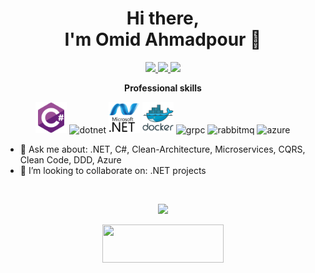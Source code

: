 <h1 align="center">Hi there, </br> I'm Omid Ahmadpour 👋 </h1>

<p align="center">
 <a href="https://www.linkedin.com/in/omid-ahmadpour/" target="_blank">
  <img src="https://img.icons8.com/fluent/48/000000/linkedin.png" />
 </a>
 <a href="https://www.youtube.com/@programmingwithomid" target="_blank">
  <img src="https://icons8.com/icon/19318/youtube"/>
 </a>
 <a href="https://github.com/omid-ahmadpour" target="_blank">
  <img src="https://img.icons8.com/fluent/48/000000/github.png" />
 </a>
</p>

<p align="center"> 
 <strong>
  Professional skills
  </strong>
</p>

<p align="center"> 
  <img src="https://raw.githubusercontent.com/devicons/devicon/master/icons/csharp/csharp-original.svg" alt="csharp" width="50" height="50" margin:4px />
 <img src="https://upload.wikimedia.org/wikipedia/commons/e/ee/.NET_Core_Logo.svg" alt="dotnet" width="50" height="50" margin:4px />
  <img src="https://raw.githubusercontent.com/devicons/devicon/master/icons/dot-net/dot-net-original-wordmark.svg" alt="dotnet" width="50" height="50" margin:4px />
  <img src="https://raw.githubusercontent.com/devicons/devicon/master/icons/docker/docker-original-wordmark.svg" alt="docker" width="50" height="50" margin:4px />
  <img src="https://www.vectorlogo.zone/logos/grpcio/grpcio-ar21.svg" alt="grpc" width="60" height="60" margin:4px />
 <img src="https://www.vectorlogo.zone/logos/rabbitmq/rabbitmq-ar21.svg" alt="rabbitmq" width="60" height="60" margin:4px />
 <img src="https://www.vectorlogo.zone/logos/microsoft_azure/microsoft_azure-ar21.svg" alt="azure" width="60" height="60" margin:4px />
</p>

- 💬 Ask me about: .NET, C#, Clean-Architecture, Microservices, CQRS, Clean Code, DDD, Azure
- 👯 I’m looking to collaborate on: .NET projects

</br>


<p align="center">
 <a href="#" alt="Omid Ahmadpour's github stats">
  <img src="https://github-readme-stats.vercel.app/api?username=omid-ahmadpour&theme=tokyonight&show_icons=true" />
 </a>
</p>

<p align="center" margin>
 <a href="https://www.buymeacoffee.com/omidahmadpour" target="_blank">
  <img src="https://cdn.buymeacoffee.com/buttons/v2/default-orange.png" height="61" width="194" />
 </a>
</p>


<!--
**omid-ahmadpour/omid-ahmadpour** is a ✨ _special_ ✨ repository because its `README.md` (this file) appears on your GitHub profile.

Here are some ideas to get you started:

- 🔭 I’m currently working on ...
- 🌱 I’m currently learning ...
- 👯 I’m looking to collaborate on ...
- 🤔 I’m looking for help with ...
- 💬 Ask me about ...
- 📫 How to reach me: ...
- 😄 Pronouns: ...
- ⚡ Fun fact: ...
-->
